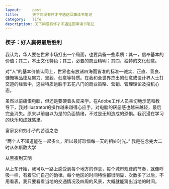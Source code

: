 ```yaml
---
layout:     post
title:      天下间没有怀才不遇这回事读书笔记
category:   life
description: 天下间没有怀才不遇这回事读书笔记
---
```

### 楔子：好人赢得最后胜利

我认为，华人要在世界市场打出一个局面，也要具备一些素质：其一，信奉基本的价值；其二，本土文化特色；其三，必要的商业精明；其四，独特的文化创意。


对“人”的基本价值认同上，世界也有放诸四海而皆准的标准—诚实、正直、善良、慷慨等品德及努力、坚毅、创意等特质。在我和全世界杰出的创意或设计界人士打交道的经验中，这些特质远胜于五花八门的商业策略、营销、管理理论及投机心态。

虽然以前痛恨电脑，但还是要硬着头皮来学。在Adobe工作人员亲切地示范和教导下，我对Illustrator的操作越来越得心应手，对电脑的厌恶感也越来越轻，最后完全消失。原来以前自以为是的负面情绪，不过是无知造成的恐惧。我沉浸在学习的快乐和成就感里。

富家女和穷小子的苦涩之恋


“两个人不知道能在一起多久，所以最好珍惜每一天的相处时光。”
我是在念完大二时从休斯敦大学

从黑夜到天明

从上车开始，我可以一路上感受到每个地方的作息，每个城市规律的节奏，就像呼吸一样，有着它们自己的韵律。每个地区的时间特性都很明显，次数多了以后，不用看表，我只要看看当地的交通情况及四周的风景，大概就能猜出当地的时间。